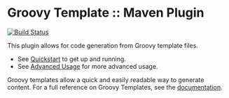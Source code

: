 # Groovy Template :: Maven Plugin
[![Build Status](https://travis-ci.org/summitsystemsinc/groovy-template-maven-plugin.svg?branch=master)](https://travis-ci.org/summitsystemsinc/groovy-template-maven-plugin)

This plugin allows for code generation from Groovy template files.

- See [Quickstart](quickstart.html) to get up and running.
- See [Advanced Usage](advanced.html) for more advanced usage.

Groovy templates allow a quick and easily readable way to generate content. 
For a full reference on Groovy Templates, see the 
[documentation](http://docs.groovy-lang.org/latest/html/documentation/template-engines.html).